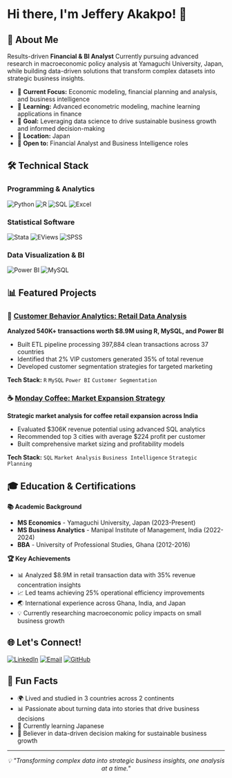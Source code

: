 # Hi there, I'm Jeffery Akakpo! 👋

## 🚀 About Me
Results-driven **Financial & BI Analyst** Currently pursuing advanced research in macroeconomic policy analysis at Yamaguchi University, Japan, while building data-driven solutions that transform complex datasets into strategic business insights.

- 🔬 **Current Focus:** Economic modeling, financial planning and analysis, and business intelligence
- 🌱 **Learning:** Advanced econometric modeling, machine learning applications in finance
- 🎯 **Goal:** Leveraging data science to drive sustainable business growth and informed decision-making
- 📍 **Location:** Japan 
- 💼 **Open to:** Financial Analyst and Business Intelligence roles

## 🛠️ Technical Stack

### **Programming & Analytics**
![Python](https://img.shields.io/badge/-Python-3776AB?style=flat-square&logo=python&logoColor=white)
![R](https://img.shields.io/badge/-R-276DC3?style=flat-square&logo=r&logoColor=white)
![SQL](https://img.shields.io/badge/-SQL-4479A1?style=flat-square&logo=mysql&logoColor=white)
![Excel](https://img.shields.io/badge/-Excel-217346?style=flat-square&logo=microsoft-excel&logoColor=white)

### **Statistical Software**
![Stata](https://img.shields.io/badge/-Stata-1f4e79?style=flat-square&logo=stata&logoColor=white)
![EViews](https://img.shields.io/badge/-EViews-FF6B35?style=flat-square&logoColor=white)
![SPSS](https://img.shields.io/badge/-SPSS-052FAD?style=flat-square&logoColor=white)

### **Data Visualization & BI**
![Power BI](https://img.shields.io/badge/-Power%20BI-F2C811?style=flat-square&logo=power-bi&logoColor=black)
![MySQL](https://img.shields.io/badge/-MySQL-4479A1?style=flat-square&logo=mysql&logoColor=white)

## 📊 Featured Projects

### 🛒 [Customer Behavior Analytics: Retail Data Analysis](https://github.com/JefferyAkaps/Customer-Behavior-Analytics-Retail-Data-Analysis/tree/main)
**Analyzed 540K+ transactions worth $8.9M using R, MySQL, and Power BI**
- Built ETL pipeline processing 397,884 clean transactions across 37 countries
- Identified that 2% VIP customers generated 35% of total revenue
- Developed customer segmentation strategies for targeted marketing

**Tech Stack:** `R` `MySQL` `Power BI` `Customer Segmentation`

### ☕ [Monday Coffee: Market Expansion Strategy](https://github.com/JefferyAkaps/Monday-Coffee-Market-Expansion-Strategy)
**Strategic market analysis for coffee retail expansion across India**
- Evaluated $306K revenue potential using advanced SQL analytics
- Recommended top 3 cities with average $224 profit per customer
- Built comprehensive market sizing and profitability models

**Tech Stack:** `SQL` `Market Analysis` `Business Intelligence` `Strategic Planning`




## 🎓 Education & Certifications

**📚 Academic Background**
- **MS Economics** - Yamaguchi University, Japan (2023-Present)
- **MS Business Analytics** - Manipal Institute of Management, India (2022-2024)
- **BBA** - University of Professional Studies, Ghana (2012-2016)

**🏆 Key Achievements**
- 📊 Analyzed $8.9M in retail transaction data with 35% revenue concentration insights
- 📈 Led teams achieving 25% operational efficiency improvements
- 🌏 International experience across Ghana, India, and Japan
- 💡 Currently researching macroeconomic policy impacts on small business growth

## 🌐 Let's Connect!

[![LinkedIn](https://img.shields.io/badge/-LinkedIn-0077B5?style=flat-square&logo=linkedin&logoColor=white)](https://linkedin.com/in/jeffery-akakpo-50a32a151)
[![Email](https://img.shields.io/badge/-Email-D14836?style=flat-square&logo=gmail&logoColor=white)](mailto:jeffakakpo@gmail.com)
[![GitHub](https://img.shields.io/badge/-GitHub-181717?style=flat-square&logo=github&logoColor=white)](https://github.com/jeffery-akakpo)

## 💭 Fun Facts
- 🌍 Lived and studied in 3 countries across 2 continents
- 📊 Passionate about turning data into stories that drive business decisions
- 🗾 Currently learning Japanese
- 🎯 Believer in data-driven decision making for sustainable business growth

---

<div align="center">
 <i>💡 "Transforming complex data into strategic business insights, one analysis at a time."</i>
</div>

<div align="center">
 

</div>
